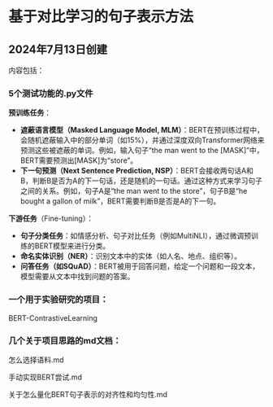 # 基于对比学习的句子表示方法
## 2024年7月13日创建

内容包括：
### 5个测试功能的.py文件
**预训练任务**：

- **遮蔽语言模型（Masked Language Model, MLM）**：BERT在预训练过程中，会随机遮蔽输入中的部分单词（如15%），并通过深度双向Transformer网络来预测这些被遮蔽的单词。例如，输入句子“the man went to the [MASK]”中，BERT需要预测出[MASK]为“store”。
- **下一句预测（Next Sentence Prediction, NSP）**：BERT会接收两句话A和B，判断B是否为A的下一句话，还是随机的一句话。通过这种方式来学习句子之间的关系。例如，句子A是“the man went to the store”，句子B是“he bought a gallon of milk”，BERT需要判断B是否是A的下一句。

**下游任务**（Fine-tuning）：

- **句子分类任务**：如情感分析、句子对比任务（例如MultiNLI），通过微调预训练的BERT模型来进行分类。
- **命名实体识别（NER）**：识别文本中的实体（如人名、地点、组织等）。
- **问答任务（如SQuAD）**：BERT被用于回答问题，给定一个问题和一段文本，模型需要从文本中找到问题的答案。

### 一个用于实验研究的项目：
BERT-ContrastiveLearning

### 几个关于项目思路的md文档：
怎么选择语料.md

手动实现BERT尝试.md

关于怎么量化BERT句子表示的对齐性和均匀性.md
